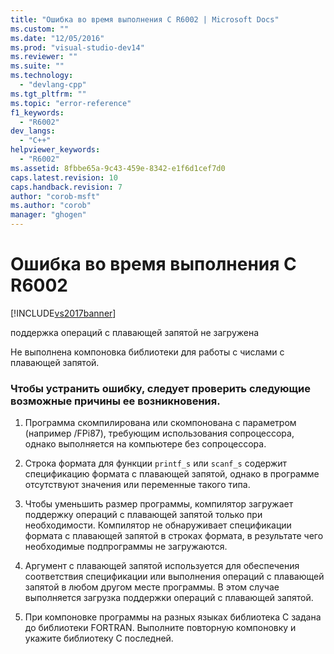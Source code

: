 ```yaml
---
title: "Ошибка во время выполнения C R6002 | Microsoft Docs"
ms.custom: ""
ms.date: "12/05/2016"
ms.prod: "visual-studio-dev14"
ms.reviewer: ""
ms.suite: ""
ms.technology: 
  - "devlang-cpp"
ms.tgt_pltfrm: ""
ms.topic: "error-reference"
f1_keywords: 
  - "R6002"
dev_langs: 
  - "C++"
helpviewer_keywords: 
  - "R6002"
ms.assetid: 8fbbe65a-9c43-459e-8342-e1f6d1cef7d0
caps.latest.revision: 10
caps.handback.revision: 7
author: "corob-msft"
ms.author: "corob"
manager: "ghogen"
---
```

# Ошибка во время выполнения C R6002
[!INCLUDE[vs2017banner](../../assembler/inline/includes/vs2017banner.md)]

поддержка операций с плавающей запятой не загружена  
  
 Не выполнена компоновка библиотеки для работы с числами с плавающей запятой.  
  
### Чтобы устранить ошибку, следует проверить следующие возможные причины ее возникновения.  
  
1.  Программа скомпилирована или скомпонована с параметром \(например \/FPi87\), требующим использования сопроцессора, однако выполняется на компьютере без сопроцессора.  
  
2.  Строка формата для функции `printf_s` или `scanf_s` содержит спецификацию формата с плавающей запятой, однако в программе отсутствуют значения или переменные такого типа.  
  
3.  Чтобы уменьшить размер программы, компилятор загружает поддержку операций с плавающей запятой только при необходимости.  Компилятор не обнаруживает спецификации формата с плавающей запятой в строках формата, в результате чего необходимые подпрограммы не загружаются.  
  
4.  Аргумент с плавающей запятой используется для обеспечения соответствия спецификации или выполнения операций с плавающей запятой в любом другом месте программы.  В этом случае выполняется загрузка поддержки операций с плавающей запятой.  
  
5.  При компоновке программы на разных языках библиотека C задана до библиотеки FORTRAN.  Выполните повторную компоновку и укажите библиотеку C последней.